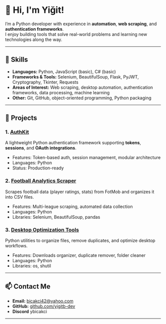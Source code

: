 # 👋 Hi, I'm Yiğit!

I’m a Python developer with experience in **automation**, **web scraping**, and **authentication frameworks**.  
I enjoy building tools that solve real-world problems and learning new technologies along the way.

---

## 🚀 Skills

- **Languages:** Python, JavaScript (basic), C# (basic)
- **Frameworks & Tools:** Selenium, BeautifulSoup, Flask, PyJWT, Cryptography, Tkinter, Requests
- **Areas of Interest:** Web scraping, desktop automation, authentication frameworks, data processing, machine learning
- **Other:** Git, GitHub, object-oriented programming, Python packaging

---

## 📂 Projects

### 1. [AuthKit](https://github.com/yigitb-dev/AuthKit)
A lightweight Python authentication framework supporting **tokens**, **sessions**, and **OAuth integrations**.  
- Features: Token-based auth, session management, modular architecture
- Languages: Python
- Status: Production-ready

### 2. [Football Analytics Scraper](https://github.com/yigitb-dev/football-analytics-scraper)
Scrapes football data (player ratings, stats) from FotMob and organizes it into CSV files.  
- Features: Multi-league scraping, automated data collection
- Languages: Python
- Libraries: Selenium, BeautifulSoup, pandas

### 3. [Desktop Optimization Tools](https://github.com/yigitb-dev/desktop-optimization-tools)
Python utilities to organize files, remove duplicates, and optimize desktop workflows.  
- Features: Downloads organizer, duplicate remover, folder cleaner
- Languages: Python
- Libraries: os, shutil

---

## 📫 Contact Me

- **Email:** bicakci42@yahoo.com 
- **GitHub:** [github.com/yigitb-dev](https://github.com/yigitb-dev)
- **Discord** ybicakci

---

